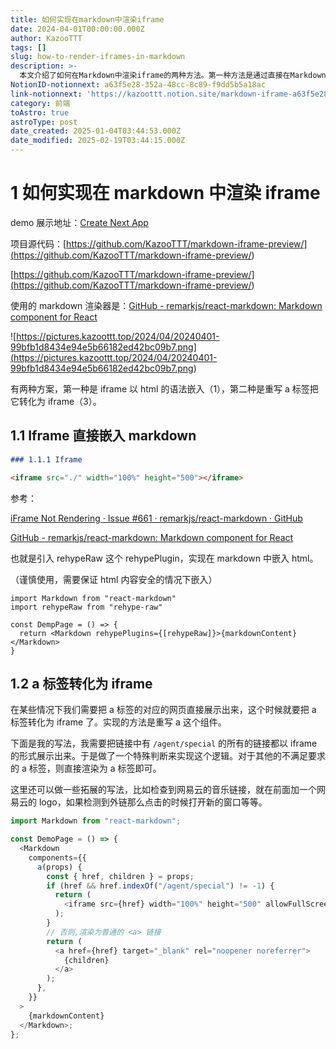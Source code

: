 ```yaml
---
title: 如何实现在markdown中渲染iframe
date: 2024-04-01T00:00:00.000Z
author: KazooTTT
tags: []
slug: how-to-render-iframes-in-markdown
description: >-
  本文介绍了如何在Markdown中渲染iframe的两种方法。第一种方法是通过直接在Markdown中嵌入iframe标签，需要使用`rehypeRaw`插件来实现HTML内容的嵌入。第二种方法是通过重写Markdown中的`a`标签，将其转换为iframe，这种方法可以根据链接内容进行定制化处理，例如将特定链接转换为iframe展示。文中还提供了相关的代码示例和项目源代码链接，以及一个演示地址供参考。
NotionID-notionnext: a63f5e28-352a-48cc-8c89-f9dd5b5a18ac
link-notionnext: 'https://kazoottt.notion.site/markdown-iframe-a63f5e28352a48cc8c89f9dd5b5a18ac'
category: 前端
toAstro: true
astroType: post
date_created: 2025-01-04T03:44:53.000Z
date_modified: 2025-02-19T03:44:15.000Z
---
```


# 1 如何实现在 markdown 中渲染 iframe

demo 展示地址：[Create Next App](<https://markdown-preview-eosin.vercel.app/demo>)

项目源代码：[https://github.com/KazooTTT/markdown-iframe-preview/](<https://github.com/KazooTTT/markdown-iframe-preview/>)

[https://github.com/KazooTTT/markdown-iframe-preview/](<https://github.com/KazooTTT/markdown-iframe-preview/>)

使用的 markdown 渲染器是：[GitHub - remarkjs/react-markdown: Markdown component for React](<https://github.com/remarkjs/react-markdown>)

![https://pictures.kazoottt.top/2024/04/20240401-99bfb1d8434e94e5b66182ed42bc09b7.png](<https://pictures.kazoottt.top/2024/04/20240401-99bfb1d8434e94e5b66182ed42bc09b7.png>)

有两种方案，第一种是 iframe 以 html 的语法嵌入（1），第二种是重写 a 标签把它转化为 iframe（3）。

## 1.1 Iframe 直接嵌入 markdown

```markdown
### 1.1.1 Iframe

<iframe src="./" width="100%" height="500"></iframe>
```

参考：

[iFrame Not Rendering · Issue #661 · remarkjs/react-markdown · GitHub](<https://github.com/remarkjs/react-markdown/issues/661>)

[GitHub - remarkjs/react-markdown: Markdown component for React](<https://github.com/remarkjs/react-markdown?tab=readme-ov-file#appendix-a-html-in-markdown>)

也就是引入 rehypeRaw 这个 rehypePlugin，实现在 markdown 中嵌入 html。

（谨慎使用，需要保证 html 内容安全的情况下嵌入）

```tsx
import Markdown from "react-markdown"
import rehypeRaw from "rehype-raw"

const DempPage = () => {
  return <Markdown rehypePlugins={[rehypeRaw]}>{markdownContent}</Markdown>
}
```

## 1.2 a 标签转化为 iframe

在某些情况下我们需要把 a 标签的对应的网页直接展示出来，这个时候就要把 a 标签转化为 iframe 了。实现的方法是重写 a 这个组件。

下面是我的写法，我需要把链接中有 `/agent/special` 的所有的链接都以 iframe 的形式展示出来。于是做了一个特殊判断来实现这个逻辑。对于其他的不满足要求的 a 标签，则直接渲染为 a 标签即可。

这里还可以做一些拓展的写法，比如检查到网易云的音乐链接，就在前面加一个网易云的 logo，如果检测到外链那么点击的时候打开新的窗口等等。

```ts
import Markdown from "react-markdown";

const DemoPage = () => {
  <Markdown
    components={{
      a(props) {
        const { href, children } = props;
        if (href && href.indexOf("/agent/special") != -1) {
          return (
            <iframe src={href} width="100%" height="500" allowFullScreen />
          );
        }
        // 否则,渲染为普通的 <a> 链接
        return (
          <a href={href} target="_blank" rel="noopener noreferrer">
            {children}
          </a>
        );
      },
    }}
  >
    {markdownContent}
  </Markdown>;
};
```

